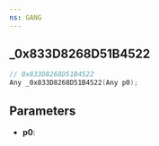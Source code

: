 ```yaml
---
ns: GANG
---
```

## _0x833D8268D51B4522

```c
// 0x833D8268D51B4522
Any _0x833D8268D51B4522(Any p0);
```

## Parameters
* **p0**:
